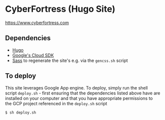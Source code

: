 # CyberFortress (Hugo Site)
https://www.cyberfortress.com

## Dependencies
* [Hugo](https://gohugo.io/)
* [Google's Cloud SDK](https://cloud.google.com/sdk/)
* [Sass](https://sass-lang.com/) to regenerate the site's e.g. via the `gencss.sh` script

## To deploy
This site leverages Google App engine. To deploy, simply run the shell script `deploy.sh` - first ensuring that the dependencies listed above have are installed on your computer and that you have appropriate permissions to the GCP project referenced in the `deploy.sh` script

```
$ sh deploy.sh
```
